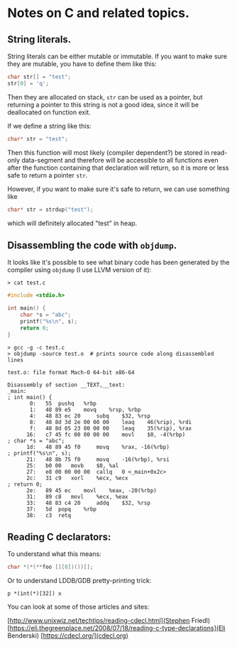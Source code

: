 # Notes on C and related topics.

## String literals.

String literals can be either mutable or immutable. If you want to
make sure they are mutable, you have to define them like this:

```c
char str[] = "test";
str[0] = 'q';
```

Then they are allocated on stack, `str` can be used as a pointer, but
returning a pointer to this string is not a good idea, since it will
be deallocated on function exit.

If we define a string like this:

```c
char* str = "test";
```

Then this function will most likely (compiler dependent?) be stored in
read-only data-segment and therefore will be accessible to all
functions even after the function containing that declaration will
return, so it is more or less safe to return a pointer `str`.

However, if you want to make sure it's safe to return, we can use
something like

```c
char* str = strdup("test");
```

which will definitely allocated "test" in heap.

## Disassembling the code with `objdump`.

It looks like it's possible to see what binary code has been generated
by the compiler using `objdump` (I use LLVM version of it):

```
> cat test.c
```

```c
#include <stdio.h>

int main() {
    char *s = "abc";
    printf("%s\n", s);
    return 0;
}
```

```
> gcc -g -c test.c
> objdump -source test.o  # prints source code along disassembled lines
```

```
test.o:	file format Mach-O 64-bit x86-64

Disassembly of section __TEXT,__text:
_main:
; int main() {
       0:	55 	pushq	%rbp
       1:	48 89 e5 	movq	%rsp, %rbp
       4:	48 83 ec 20 	subq	$32, %rsp
       8:	48 8d 3d 2e 00 00 00 	leaq	46(%rip), %rdi
       f:	48 8d 05 23 00 00 00 	leaq	35(%rip), %rax
      16:	c7 45 fc 00 00 00 00 	movl	$0, -4(%rbp)
; char *s = "abc";
      1d:	48 89 45 f0 	movq	%rax, -16(%rbp)
; printf("%s\n", s);
      21:	48 8b 75 f0 	movq	-16(%rbp), %rsi
      25:	b0 00 	movb	$0, %al
      27:	e8 00 00 00 00 	callq	0 <_main+0x2c>
      2c:	31 c9 	xorl	%ecx, %ecx
; return 0;
      2e:	89 45 ec 	movl	%eax, -20(%rbp)
      31:	89 c8 	movl	%ecx, %eax
      33:	48 83 c4 20 	addq	$32, %rsp
      37:	5d 	popq	%rbp
      38:	c3 	retq
```

## Reading C declarators:

To understand what this means:
```c
char *(*(**foo [][8])())[];
```

Or to understand LDDB/GDB pretty-printing trick:
```
p *(int(*)[32]) x
```

You can look at some of those articles and sites:

[http://www.unixwiz.net/techtips/reading-cdecl.html](Stephen Friedl)
[https://eli.thegreenplace.net/2008/07/18/reading-c-type-declarations](Eli Benderski)
[https://cdecl.org/](cdecl.org)
